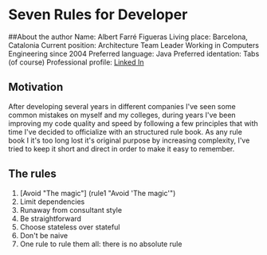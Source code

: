 # Seven Rules for Developer
##About the author
Name: Albert Farré Figueras
Living place: Barcelona, Catalonia
Current position: Architecture Team Leader
Working in Computers Engineering since 2004 
Preferred language: Java
Preferred identation: Tabs (of course)
Professional profile: [Linked In](https://www.linkedin.com/in/albert-farr%C3%A9-figueras-4348aa2 "Linked In")

## Motivation
After developing several years in different companies I've seen some common mistakes on myself and my colleges, during years I've been improving my code quality and speed by following a few principles 
that with time I've decided to officialize with an structured rule book. As any rule book I it's too long lost it's original purpose by increasing complexity, I've tried to keep it short and direct
in order to make it easy to remember.

## The rules
1. [Avoid "The magic"] (rule1 "Avoid 'The magic'")
2. Limit dependencies
3. Runaway from consultant style
4. Be straightforward 
5. Choose stateless over stateful
6. Don't be naive
7. One rule to rule them all: there is no absolute rule

 